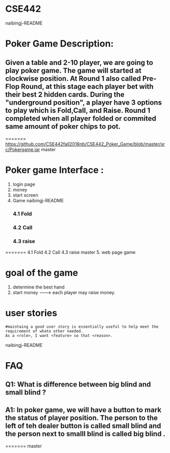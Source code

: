 # CSE442
naibingj-README

# Poker Game Description:
  ## Given a table and 2-10 player, we are going to play poker game. The game will started at clockwise position. At Round 1 also called Pre-Flop Round, at this stage each player bet with their best 2 hidden cards. During the "underground position", a player have 3 options to play which is Fold,Call, and Raise. Round 1 completed when all player folded or commited same amount of poker chips to pot.
  
=======
https://github.com/CSE442fall2018nb/CSE442_Poker_Game/blob/master/src/Pokergame.jar
 master
# Poker game Interface :
   1. login page
   2. money
   3. start screen
   4. Game 
   naibingj-README
      ### 4.1 Fold
      ### 4.2 Call
      ### 4.3 raise
=======
   4.1 Fold
   4.2 Call
   4.3 raise
 master
   5. web page game
# goal of the game

   1. determine the best hand
   2. start money ---> each player may raise money.
   
# user stories 
    
    #maintaing a good user story is essentially useful to help meet the requirement of whato other needed.
    As a <role>, I want <feature> so that <reason>.
naibingj-README
# FAQ 

  ## Q1: What is difference between big blind and small blind ?
  ## A1: In poker game, we will have a button to mark the status of player position. The person to the left of teh dealer button is called small blind and the person next to smalll blind is called big blind .
=======
 master
